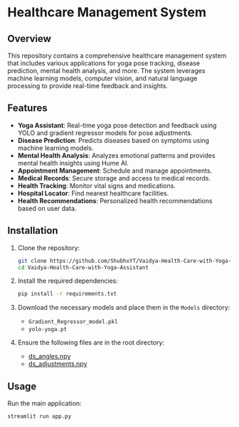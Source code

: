# Healthcare Management System

## Overview
This repository contains a comprehensive healthcare management system that includes various applications for yoga pose tracking, disease prediction, mental health analysis, and more. The system leverages machine learning models, computer vision, and natural language processing to provide real-time feedback and insights.

## Features
- **Yoga Assistant**: Real-time yoga pose detection and feedback using YOLO and gradient regressor models for pose adjustments.
- **Disease Prediction**: Predicts diseases based on symptoms using machine learning models.
- **Mental Health Analysis**: Analyzes emotional patterns and provides mental health insights using Hume AI.
- **Appointment Management**: Schedule and manage appointments.
- **Medical Records**: Secure storage and access to medical records.
- **Health Tracking**: Monitor vital signs and medications.
- **Hospital Locator**: Find nearest healthcare facilities.
- **Health Recommendations**: Personalized health recommendations based on user data.

## Installation
1. Clone the repository:
    ```sh
    git clone https://github.com/ShubhxYT/Vaidya-Health-Care-with-Yoga-Assistant
    cd Vaidya-Health-Care-with-Yoga-Assistant
    ```

2. Install the required dependencies:
    ```sh
    pip install -r requirements.txt
    ```

3. Download the necessary models and place them in the `Models` directory:
    - `Gradient_Regressor_model.pkl`
    - `yolo-yoga.pt`

4. Ensure the following files are in the root directory:
    - [ds_angles.npy](http://_vscodecontentref_/1)
    - [ds_adjustments.npy](http://_vscodecontentref_/2)

## Usage
Run the main application:
```sh
streamlit run app.py
```
